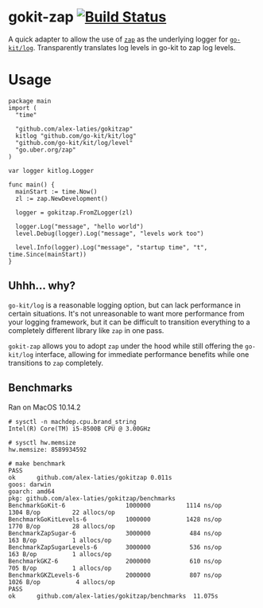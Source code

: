 # gokit-zap [![Build Status](https://travis-ci.com/alex-laties/gokitzap.svg?branch=master)](https://travis-ci.com/alex-laties/gokitzap)

A quick adapter to allow the use of [`zap`](https://github.com/uber-go/zap) as the underlying logger for [`go-kit/log`](https://github.com/go-kit/kit/tree/master/log).
Transparently translates log levels in go-kit to zap log levels.

# Usage

```
package main
import (
  "time"

  "github.com/alex-laties/gokitzap"
  kitlog "github.com/go-kit/kit/log"
  "github.com/go-kit/kit/log/level"
  "go.uber.org/zap"
)

var logger kitlog.Logger

func main() {
  mainStart := time.Now()
  zl := zap.NewDevelopment()

  logger = gokitzap.FromZLogger(zl)

  logger.Log("message", "hello world")
  level.Debug(logger).Log("message", "levels work too")

  level.Info(logger).Log("message", "startup time", "t", time.Since(mainStart))
}
```

## Uhhh... why?

`go-kit/log` is a reasonable logging option, but can lack performance in certain situations.
It's not unreasonable to want more performance from your logging framework, but it can be difficult to transition everything to a completely different library like `zap` in one pass.

`gokit-zap` allows you to adopt `zap` under the hood while still offering the `go-kit/log` interface, allowing for immediate performance benefits while one transitions to `zap` completely.

## Benchmarks
Ran on MacOS 10.14.2

```
# sysctl -n machdep.cpu.brand_string
Intel(R) Core(TM) i5-8500B CPU @ 3.00GHz

# sysctl hw.memsize
hw.memsize: 8589934592

# make benchmark
PASS
ok  	github.com/alex-laties/gokitzap	0.011s
goos: darwin
goarch: amd64
pkg: github.com/alex-laties/gokitzap/benchmarks
BenchmarkGoKit-6            	 1000000	      1114 ns/op	    1304 B/op	      22 allocs/op
BenchmarkGoKitLevels-6      	 1000000	      1428 ns/op	    1770 B/op	      28 allocs/op
BenchmarkZapSugar-6         	 3000000	       484 ns/op	     163 B/op	       1 allocs/op
BenchmarkZapSugarLevels-6   	 3000000	       536 ns/op	     163 B/op	       1 allocs/op
BenchmarkGKZ-6              	 2000000	       610 ns/op	     705 B/op	       1 allocs/op
BenchmarkGKZLevels-6        	 2000000	       807 ns/op	    1026 B/op	       4 allocs/op
PASS
ok  	github.com/alex-laties/gokitzap/benchmarks	11.075s
```
